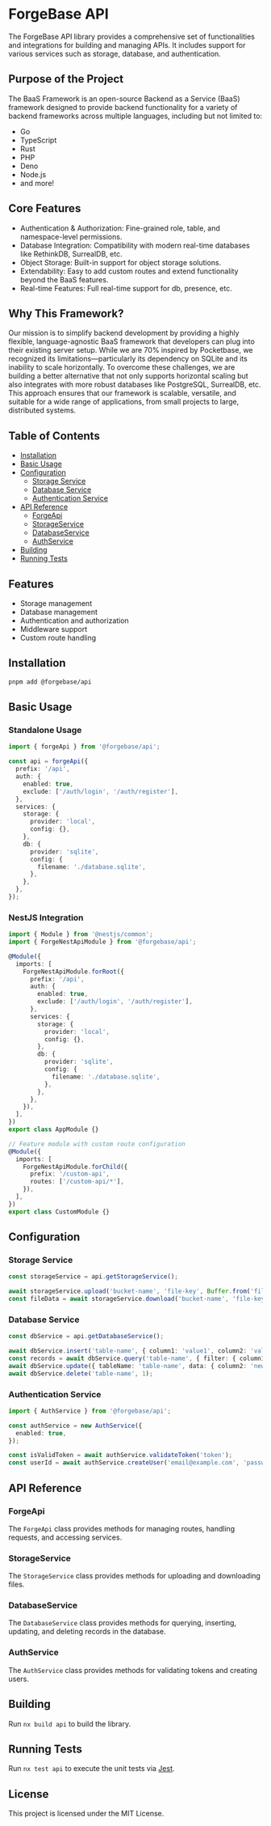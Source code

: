 # ForgeBase API

The ForgeBase API library provides a comprehensive set of functionalities and integrations for building and managing APIs. It includes support for various services such as storage, database, and authentication.

## Purpose of the Project

The BaaS Framework is an open-source Backend as a Service (BaaS) framework designed to provide backend functionality for a variety of backend frameworks across multiple languages, including but not limited to:

- Go
- TypeScript
- Rust
- PHP
- Deno
- Node.js
- and more!

## Core Features

- Authentication & Authorization: Fine-grained role, table, and namespace-level permissions.
- Database Integration: Compatibility with modern real-time databases like RethinkDB, SurrealDB, etc.
- Object Storage: Built-in support for object storage solutions.
- Extendability: Easy to add custom routes and extend functionality beyond the BaaS features.
- Real-time Features: Full real-time support for db, presence, etc.

## Why This Framework?

Our mission is to simplify backend development by providing a highly flexible, language-agnostic BaaS framework that developers can plug into their existing server setup. While we are 70% inspired by Pocketbase, we recognized its limitations—particularly its dependency on SQLite and its inability to scale horizontally. To overcome these challenges, we are building a better alternative that not only supports horizontal scaling but also integrates with more robust databases like PostgreSQL, SurrealDB, etc. This approach ensures that our framework is scalable, versatile, and suitable for a wide range of applications, from small projects to large, distributed systems.

## Table of Contents

- [Installation](#installation)
- [Basic Usage](#basic-usage)
- [Configuration](#configuration)
  - [Storage Service](#storage-service)
  - [Database Service](#database-service)
  - [Authentication Service](#authentication-service)
- [API Reference](#api-reference)
  - [ForgeApi](#forgeapi)
  - [StorageService](#storageservice)
  - [DatabaseService](#databaseservice)
  - [AuthService](#authservice)
- [Building](#building)
- [Running Tests](#running-tests)

## Features

- Storage management
- Database management
- Authentication and authorization
- Middleware support
- Custom route handling

## Installation

```bash
pnpm add @forgebase/api
```

## Basic Usage

### Standalone Usage

```typescript
import { forgeApi } from '@forgebase/api';

const api = forgeApi({
  prefix: '/api',
  auth: {
    enabled: true,
    exclude: ['/auth/login', '/auth/register'],
  },
  services: {
    storage: {
      provider: 'local',
      config: {},
    },
    db: {
      provider: 'sqlite',
      config: {
        filename: './database.sqlite',
      },
    },
  },
});
```

### NestJS Integration

```typescript
import { Module } from '@nestjs/common';
import { ForgeNestApiModule } from '@forgebase/api';

@Module({
  imports: [
    ForgeNestApiModule.forRoot({
      prefix: '/api',
      auth: {
        enabled: true,
        exclude: ['/auth/login', '/auth/register'],
      },
      services: {
        storage: {
          provider: 'local',
          config: {},
        },
        db: {
          provider: 'sqlite',
          config: {
            filename: './database.sqlite',
          },
        },
      },
    }),
  ],
})
export class AppModule {}

// Feature module with custom route configuration
@Module({
  imports: [
    ForgeNestApiModule.forChild({
      prefix: '/custom-api',
      routes: ['/custom-api/*'],
    }),
  ],
})
export class CustomModule {}
```

## Configuration

### Storage Service

```typescript
const storageService = api.getStorageService();

await storageService.upload('bucket-name', 'file-key', Buffer.from('file-data'));
const fileData = await storageService.download('bucket-name', 'file-key');
```

### Database Service

```typescript
const dbService = api.getDatabaseService();

await dbService.insert('table-name', { column1: 'value1', column2: 'value2' });
const records = await dbService.query('table-name', { filter: { column1: 'value1' } });
await dbService.update({ tableName: 'table-name', data: { column2: 'new-value' }, id: 1 });
await dbService.delete('table-name', 1);
```

### Authentication Service

```typescript
import { AuthService } from '@forgebase/api';

const authService = new AuthService({
  enabled: true,
});

const isValidToken = await authService.validateToken('token');
const userId = await authService.createUser('email@example.com', 'password');
```

## API Reference

### ForgeApi

The `ForgeApi` class provides methods for managing routes, handling requests, and accessing services.

### StorageService

The `StorageService` class provides methods for uploading and downloading files.

### DatabaseService

The `DatabaseService` class provides methods for querying, inserting, updating, and deleting records in the database.

### AuthService

The `AuthService` class provides methods for validating tokens and creating users.

## Building

Run `nx build api` to build the library.

## Running Tests

Run `nx test api` to execute the unit tests via [Jest](https://jestjs.io).

## License

This project is licensed under the MIT License.
